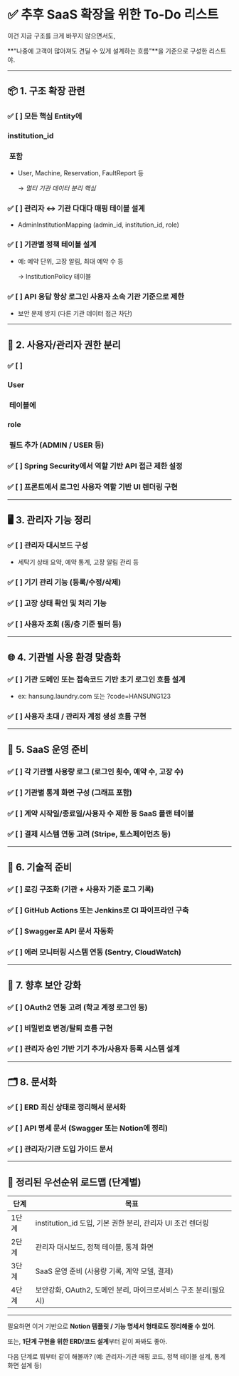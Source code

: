 # **✅ 추후 SaaS 확장을 위한 To-Do 리스트**

  

이건 지금 구조를 크게 바꾸지 않으면서도,

**“나중에 고객이 많아져도 견딜 수 있게 설계하는 흐름”**을 기준으로 구성한 리스트야.

---

## **📦 1. 구조 확장 관련**

  

### **✅ [ ] 모든 핵심 Entity에** 

### **institution_id**

###  **포함**

- User, Machine, Reservation, FaultReport 등
    
    → _멀티 기관 데이터 분리 핵심_
    

  

### **✅ [ ] 관리자 ↔ 기관 다대다 매핑 테이블 설계**

- AdminInstitutionMapping (admin_id, institution_id, role)
    

  

### **✅ [ ] 기관별 정책 테이블 설계**

- 예: 예약 단위, 고장 알림, 최대 예약 수 등
    
    → InstitutionPolicy 테이블
    

  

### **✅ [ ] API 응답 항상 로그인 사용자 소속 기관 기준으로 제한**

- 보안 문제 방지 (다른 기관 데이터 접근 차단)
    

---

## **👤 2. 사용자/관리자 권한 분리**

  

### **✅ [ ]** 

### **User**

###  **테이블에** 

### **role**

###  **필드 추가 (ADMIN / USER 등)**

  

### **✅ [ ] Spring Security에서 역할 기반 API 접근 제한 설정**

  

### **✅ [ ] 프론트에서 로그인 사용자 역할 기반 UI 렌더링 구현**

---

## **🖥️ 3. 관리자 기능 정리**

  

### **✅ [ ] 관리자 대시보드 구성**

- 세탁기 상태 요약, 예약 통계, 고장 알림 관리 등
    

  

### **✅ [ ] 기기 관리 기능 (등록/수정/삭제)**

  

### **✅ [ ] 고장 상태 확인 및 처리 기능**

  

### **✅ [ ] 사용자 조회 (동/층 기준 필터 등)**

---

## **🌐 4. 기관별 사용 환경 맞춤화**

  

### **✅ [ ] 기관 도메인 또는 접속코드 기반 초기 로그인 흐름 설계**

- ex: hansung.laundry.com 또는 ?code=HANSUNG123
    

  

### **✅ [ ] 사용자 초대 / 관리자 계정 생성 흐름 구현**

---

## **🧩 5. SaaS 운영 준비**

  

### **✅ [ ] 각 기관별 사용량 로그 (로그인 횟수, 예약 수, 고장 수)**

  

### **✅ [ ] 기관별 통계 화면 구성 (그래프 포함)**

  

### **✅ [ ] 계약 시작일/종료일/사용자 수 제한 등 SaaS 플랜 테이블**

  

### **✅ [ ] 결제 시스템 연동 고려 (Stripe, 토스페이먼츠 등)**

---

## **🔧 6. 기술적 준비**

  

### **✅ [ ] 로깅 구조화 (기관 + 사용자 기준 로그 기록)**

  

### **✅ [ ] GitHub Actions 또는 Jenkins로 CI 파이프라인 구축**

  

### **✅ [ ] Swagger로 API 문서 자동화**

  

### **✅ [ ] 에러 모니터링 시스템 연동 (Sentry, CloudWatch)**

---

## **🔐 7. 향후 보안 강화**

  

### **✅ [ ] OAuth2 연동 고려 (학교 계정 로그인 등)**

  

### **✅ [ ] 비밀번호 변경/탈퇴 흐름 구현**

  

### **✅ [ ] 관리자 승인 기반 기기 추가/사용자 등록 시스템 설계**

---

## **🗂️ 8. 문서화**

  

### **✅ [ ] ERD 최신 상태로 정리해서 문서화**

  

### **✅ [ ] API 명세 문서 (Swagger 또는 Notion에 정리)**

  

### **✅ [ ] 관리자/기관 도입 가이드 문서**

---

## **🚀 정리된 우선순위 로드맵 (단계별)**

|**단계**|**목표**|
|---|---|
|1단계|institution_id 도입, 기본 권한 분리, 관리자 UI 조건 렌더링|
|2단계|관리자 대시보드, 정책 테이블, 통계 화면|
|3단계|SaaS 운영 준비 (사용량 기록, 계약 모델, 결제)|
|4단계|보안강화, OAuth2, 도메인 분리, 마이크로서비스 구조 분리(필요시)|

  

---

필요하면 이거 기반으로 **Notion 템플릿 / 기능 명세서 형태로도 정리해줄 수 있어**.

또는, **1단계 구현을 위한 ERD/코드 설계**부터 같이 짜봐도 좋아.

  

다음 단계로 뭐부터 같이 해볼까? (예: 관리자-기관 매핑 코드, 정책 테이블 설계, 통계 화면 설계 등)